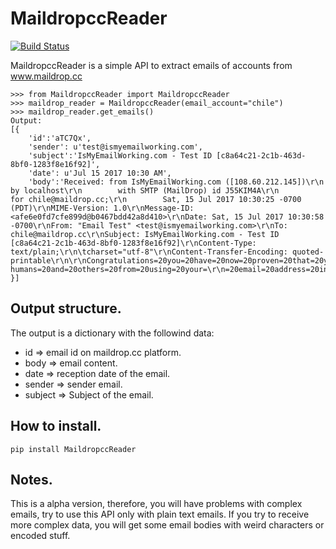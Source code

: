 MaildropccReader
================
[![Build Status](https://travis-ci.org/rtorres90/maildropcc-reader.svg?branch=master)](https://travis-ci.org/rtorres90/maildropcc-reader)

MaildropccReader is a simple API to extract emails of accounts from www.maildrop.cc

```
>>> from MaildropccReader import MaildropccReader
>>> maildrop_reader = MaildropccReader(email_account="chile")
>>> maildrop_reader.get_emails()
Output:
[{
    'id':'aTC7Qx',
    'sender': u'test@ismyemailworking.com',
    'subject':'IsMyEmailWorking.com - Test ID [c8a64c21-2c1b-463d-8bf0-1283f8e16f92]',
    'date': u'Jul 15 2017 10:30 AM',
    'body':'Received: from IsMyEmailWorking.com ([108.60.212.145])\r\n        by localhost\r\n        with SMTP (MailDrop) id J55KIM4A\r\n        for chile@maildrop.cc;\r\n        Sat, 15 Jul 2017 10:30:25 -0700 (PDT)\r\nMIME-Version: 1.0\r\nMessage-ID: <afe6e0fd7cfe899d@b0467bdd42a8d410>\r\nDate: Sat, 15 Jul 2017 10:30:58 -0700\r\nFrom: "Email Test" <test@ismyemailworking.com>\r\nTo: chile@maildrop.cc\r\nSubject: IsMyEmailWorking.com - Test ID [c8a64c21-2c1b-463d-8bf0-1283f8e16f92]\r\nContent-Type: text/plain;\r\n\tcharset="utf-8"\r\nContent-Transfer-Encoding: quoted-printable\r\n\r\nCongratulations=20you=20have=20now=20proven=20that=20you=20at=20least=20rec=\r\neive=20email!=20Now=20to=20prove=20that=20you=20can=20also=20send=20email=\r\n=20simply=20reply=20to=20this=20message=20and=20we=20will=20let=20you=20kno=\r\nw=20when=20we=20receive=20your=20reply.=20Be=20sure=20to=20check=20your=20j=\r\nunk/bulk/spam=20(whatever=20it=20is=20for=20you)=20box=20again=20for=20our=\r\n=20next=20reply.=0d=0a=0d=0a=0d=0aPlease=20note,=20we=20do=20not=20spam=20o=\r\nr=20solicit=20anyone.=20You=20received=20this=20email=20because=20you=20(or=\r\n=20someone=20posing=20to=20be=20you)=20requested=20it.=20We=20implement=20a=\r\nnd=20work=20to=20constantly=20improve=20our=20security=20technologies=20in=\r\n=20order=20to=20prevent=20non-humans=20and=20others=20from=20using=20your=\r\n=20email=20address=20in=20our=20service=20while=20at=20the=20same=20time=20=\r\nothers=20may=20work=20constantly=20to=20defeat=20our=20security.=20If=20you=\r\n=20have=20received=20this=20email=20and=20did=20not=20request=20us=20please=\r\n=20contact=20us=20via=20the=20contact=20link=20on=20our=20website=20at=20ht=\r\ntp://IsMyEmailWorking.com/Contact.aspx.\r\n'
}]
```

Output structure.
-----------------

The output is a dictionary with the followind data:

- id => email id on maildrop.cc platform.
- body => email content.
- date => reception date of the email.
- sender => sender email.
- subject => Subject of the email.


How to install.
---------------

```
pip install MaildropccReader
```

Notes.
------

This is a alpha version, therefore, you will have problems with complex emails, try to use this API only with plain text emails. If you try to receive more complex data, you will get some email bodies with weird characters or encoded stuff.
